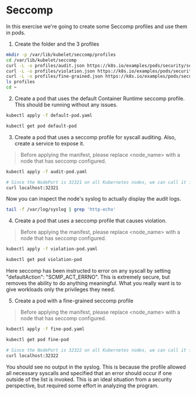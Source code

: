 # Seccomp

In this exercise we're going to create some Seccomp profiles and use them in pods.

1. Create the folder and the 3 profiles

```bash
mkdir -p /var/lib/kubelet/seccomp/profiles
cd /var/lib/kubelet/seccomp
curl -L -o profiles/audit.json https://k8s.io/examples/pods/security/seccomp/profiles/audit.json
curl -L -o profiles/violation.json https://k8s.io/examples/pods/security/seccomp/profiles/violation.json
curl -L -o profiles/fine-grained.json https://k8s.io/examples/pods/security/seccomp/profiles/fine-grained.json
ls profiles
cd ~
```

2. Create a pod that uses the default Container Runtime seccomp profile. This should be running without any issues.

```bash
kubectl apply -f default-pod.yaml

kubectl get pod default-pod

```

3. Create a pod that uses a seccomp profile for syscall auditing. Also, create a service to expose it.

> Before applying the manifest, please replace <node_name> with a node that has seccomp configured.

```bash
kubectl apply -f audit-pod.yaml

# Since the NodePort is 32321 on all Kubernetes nodes, we can call it from our master node as well.
curl localhost:32321

```

Now you can inspect the node's syslog to actually display the audit logs.

```bash
tail -f /var/log/syslog | grep 'http-echo'
```

4. Create a pod that uses a seccomp profile that causes violation.

> Before applying the manifest, please replace <node_name> with a node that has seccomp configured.

```bash
kubectl apply -f violation-pod.yaml

kubectl get pod violation-pod
```

Here seccomp has been instructed to error on any syscall by setting "defaultAction": "SCMP_ACT_ERRNO". This is extremely secure, but removes the ability to do anything meaningful. What you really want is to give workloads only the privileges they need.

5. Create a pod with a fine-grained seccomp profile

> Before applying the manifest, please replace <node_name> with a node that has seccomp configured.

```bash
kubectl apply -f fine-pod.yaml

kubectl get pod fine-pod

# Since the NodePort is 32322 on all Kubernetes nodes, we can call it from our master node as well.
curl localhost:32322

```

You should see no output in the syslog. This is because the profile allowed all necessary syscalls and specified that an error should occur if one outside of the list is invoked. This is an ideal situation from a security perspective, but required some effort in analyzing the program.

